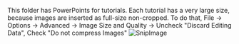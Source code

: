 This folder has PowerPoints for tutorials. Each tutorial has a very large size, because images are inserted as full-size non-cropped. To do that, 
File -> Options -> Advanced -> Image Size and Quality -> Uncheck "Discard Editing Data", Check "Do not compress Images"
![SnipImage](https://user-images.githubusercontent.com/29076280/187474771-77599315-76a9-4572-a681-284550da3b37.JPG)
